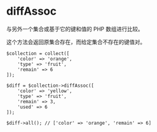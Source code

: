 # diffAssoc

与另外一个集合或基于它的键和值的 PHP 数组进行比较。

这个方法会返回原集合存在，而给定集合不存在的键值对。

```
$collection = collect([
    'color' => 'orange',
    'type' => 'fruit',
    'remain' => 6
]);

$diff = $collection->diffAssoc([
    'color' => 'yellow',
    'type' => 'fruit',
    'remain' => 3,
    'used' => 6
]);

$diff->all(); // ['color' => 'orange', 'remain' => 6]
```